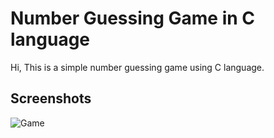 # Number Guessing Game in C language
Hi, This is a simple number guessing game using C language.

## Screenshots

![Game]( )